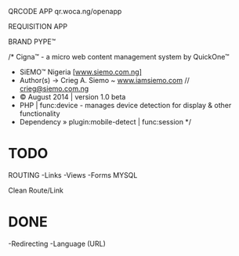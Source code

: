 QRCODE APP
qr.woca.ng/openapp

REQUISITION APP


BRAND
	PYPE™

/* Cigna™ - a micro web content management system by QuickOne™
 * SiEMO™ Nigeria [www.siemo.com.ng]
 * Author(s) -> Crieg A. Siemo ~ www.iamsiemo.com // crieg@siemo.com.ng
 * © August 2014 | version 1.0 beta
 * PHP | func:device - manages device detection for display & other functionality
 * Dependency » plugin:mobile-detect | func:session
 */


TODO
==========================

ROUTING
	-Links
	-Views
	-Forms
MYSQL

Clean Route/Link


DONE
==========================
 -Redirecting
 -Language (URL)